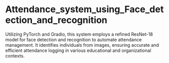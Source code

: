 # Attendance_system_using_Face_detection_and_recognition
Utilizing PyTorch and Gradio, this system employs a refined ResNet-18 model for face detection and recognition to automate attendance management. It identifies individuals from images, ensuring accurate and efficient attendance logging in various educational and organizational contexts.
